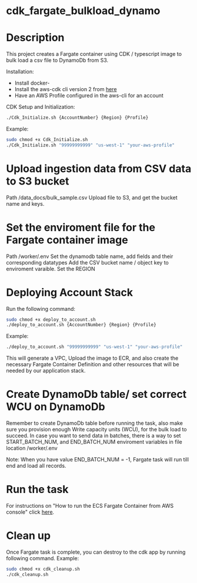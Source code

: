 
# cdk_fargate_bulkload_dynamo

# Description

This project creates a Fargate container using CDK / typescript image to bulk load a csv file to DynamoDb from S3.

Installation:

- Install docker-
- Install the aws-cdk cli version 2 from [here](https://docs.aws.amazon.com/cdk/latest/guide/cli.html ) 
- Have an AWS Profile configured in the aws-cli for an account

CDK Setup and Initialization:

```sh
./Cdk_Initialize.sh {AccountNumber} {Region} {Profile}
```

Example:

```sh
sudo chmod +x Cdk_Initialize.sh 
./Cdk_Initialize.sh "99999999999" "us-west-1" "your-aws-profile"
```

# Upload ingestion data from CSV data to S3 bucket

Path /data_docs/bulk_sample.csv
Upload file to S3, and get the bucket name and keys.

# Set the enviroment file for the Fargate container image

Path /worker/.env
Set the dynamodb table name, add fields and their corresponding datatypes
Add the CSV bucket name / object key to enviroment varaible.
Set the REGION

# Deploying Account Stack

Run the following command:

```sh
sudo chmod +x deploy_to_account.sh
./deploy_to_account.sh {AccountNumber} {Region} {Profile}
```

Example:

```sh
./deploy_to_account.sh "99999999999" "us-west-1" "your-aws-profile"
```

This will generate a VPC, Upload the image to ECR, and also create the necessary Fargate Container Definition and other resources that will be needed by our application stack.

# Create DynamoDb table/ set correct WCU on DynamoDb

Remember to create DynamoDb table before running the task, also make sure you provision enough Write capacity units (WCU), for the bulk load to succeed.
In case you want to send data in batches, there is a way to set START_BATCH_NUM, and END_BATCH_NUM enviroment variables in file location
/worker/.env

Note: When you have value END_BATCH_NUM = -1, Fargate task will run till end and load all records.

# Run the task

For instructions on "How to run the ECS Fargate Container from AWS console" click [here](/data_docs/Bulk_load_CSV_file_to_DynamoDb_using_CDK_Fargate_Task.md).

# Clean up

Once Fargate task is complete, you can destroy to the cdk app by running following command.
Example:

```sh
sudo chmod +x cdk_cleanup.sh
./cdk_cleanup.sh
```
